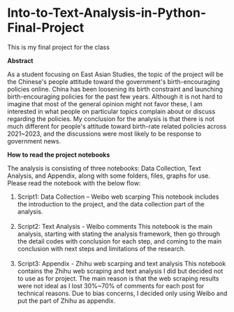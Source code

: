 # Into-to-Text-Analysis-in-Python-Final-Project
This is my final project for the class <br>

<b>Abstract</b> 

As a student focusing on East Asian Studies, the topic of the project will be the Chinese's people attitude toward the government's birth-encouraging policies online. China has been loosening its birth constraint and launching birth-encouraging policies for the past few years. Although it is not hard to imagine that most of the general opinion might not favor these, I am interested in what people on particular topics complain about or discuss regarding the policies. My conclusion for the analysis is that there is not much different for people's attitude toward birth-rate related policies across 2021~2023, and the discussions were most likely to be response to government news.

<b>How to read the project notebooks</b>

The analysis is consisting of three notebooks: Data Collection, Text Analysis, and Appendix, along with some folders, files, graphs for use. Please read the notebook with the below flow:
1. Script1: Data Collection – Weibo web scarping
This notebook includes the introduction to the project, and the data collection part of the analysis. <br> <br>
2. Script2: Text Analysis - Weibo comments
This notebook is the main analysis, starting with stating the analysis framework, then go through the detail codes with conclusion for each step, and coming to the main conclusion with next steps and limitations of the research. <br> <br>
3. Script3: Appendix - Zhihu web scarping and text analysis
This notebook contains the Zhihu web scraping and text analysis I did but decided not to use as for project. The main reason is that the web scraping results were not ideal as I lost 30%~70% of comments for each post for technical reasons. Due to bias concerns, I decided only using Weibo and put the part of Zhihu as appendix.

